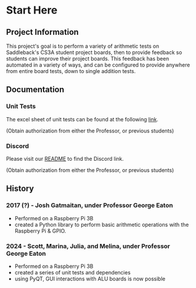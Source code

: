 # Start Here

## Project Information
This project's goal is to perform a variety of arithmetic tests on Saddleback's CS3A student project boards, then to provide feedback so students can improve their project boards.
This feedback has been automated in a variety of ways, and can be configured to provide anywhere from entire board tests, down to single addition tests.

## Documentation
### Unit Tests
The excel sheet of unit tests can be found at the following
[link](https://docs.google.com/spreadsheets/d/1kLADODBz12c9WI8fKWqC_PL8_qihybI5VnlKuDWu7xk/edit#gid=0).


(Obtain authorization from either the Professor, or previous students)

### Discord
Please visit our [README](https://github.com/sbpiproject/ALU-Tester/blob/main/README.md) to find the Discord link.

(Obtain authorization from either the Professor, or previous students)

## History
### 2017 (?) - Josh Gatmaitan, under Professor George Eaton
  - Performed on a Raspberry Pi 3B
  - created a Python library to perform basic arithmetic operations with the Raspberry Pi & GPIO.

### 2024 - Scott, Marina, Julia, and Melina, under Professor George Eaton
  - Performed on a Raspberry Pi 3B
  - created a series of unit tests and dependencies
  - using PyQT, GUI interactions with ALU boards is now possible
